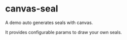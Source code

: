 # canvas-seal
A demo  auto generates seals  with canvas.

It provides configurable params to draw your own seals.

